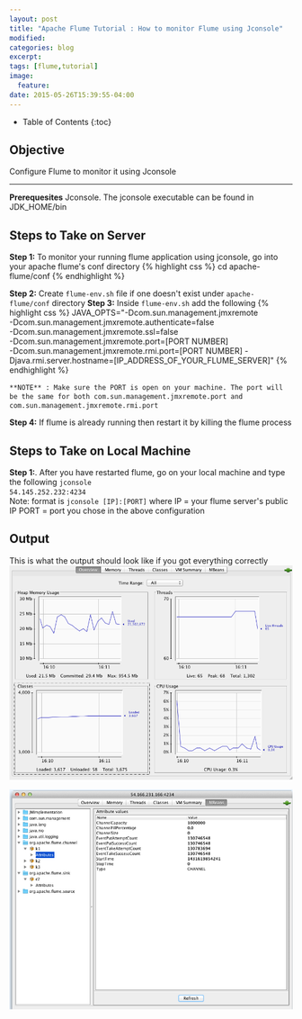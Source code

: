 ```yaml
---
layout: post
title: "Apache Flume Tutorial : How to monitor Flume using Jconsole"
modified:
categories: blog
excerpt:
tags: [flume,tutorial]
image:
  feature:
date: 2015-05-26T15:39:55-04:00
---
```

* Table of Contents
{:toc}

## Objective 
Configure Flume to monitor it using Jconsole 

--- 
 **Prerequesites** Jconsole. The jconsole executable can be found in JDK_HOME/bin

## Steps to Take on Server
 
**Step 1:** To monitor your running flume application using jconsole, go into your apache flume's conf directory
    {% highlight css %}
    cd apache-flume/conf
    {% endhighlight %}
 	
**Step 2:** Create <code>flume-env.sh</code> file if one doesn't exist under <code>apache-flume/conf</code> directory
**Step 3:** Inside <code>flume-env.sh</code> add the following
 	{% highlight css %}
	JAVA_OPTS="-Dcom.sun.management.jmxremote \
	-Dcom.sun.management.jmxremote.authenticate=false \
	-Dcom.sun.management.jmxremote.ssl=false \
	-Dcom.sun.management.jmxremote.port=[PORT NUMBER] \
	-Dcom.sun.management.jmxremote.rmi.port=[PORT NUMBER]
	-Djava.rmi.server.hostname=[IP_ADDRESS_OF_YOUR_FLUME_SERVER]"
	{% endhighlight %}

 	**NOTE** : Make sure the PORT is open on your machine. The port will be the same for both com.sun.management.jmxremote.port and com.sun.management.jmxremote.rmi.port

**Step 4:** If flume is already running then restart it by killing the flume process

## Steps to Take on Local Machine
 
 
 **Step 1:**. After you have restarted flume, go on your local machine and type the following
     <code>jconsole 54.145.252.232:4234</code>  
     Note: format is <code>jconsole [IP]:[PORT]</code>
         where IP = your flume server's public IP
               PORT = port you chose in the above configuration

     
      
      
      
## Output
 This is what the output should look like if you got everything correctly
 ![](/images/this/flume/jconsole-1.png)
 
 ![](/images/this/flume/jconsole-2.png)

 
 
 
 
 
